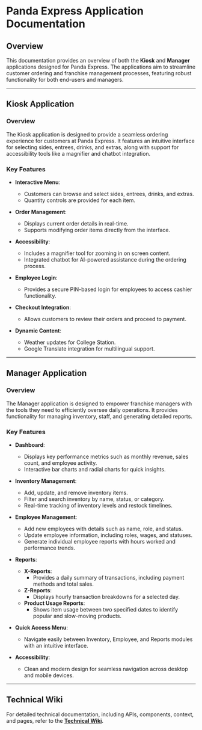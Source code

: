 # Panda Express Application Documentation

## Overview
This documentation provides an overview of both the **Kiosk** and **Manager** applications designed for Panda Express. The applications aim to streamline customer ordering and franchise management processes, featuring robust functionality for both end-users and managers.

---

## Kiosk Application

### Overview
The Kiosk application is designed to provide a seamless ordering experience for customers at Panda Express. It features an intuitive interface for selecting sides, entrees, drinks, and extras, along with support for accessibility tools like a magnifier and chatbot integration.

### Key Features
* **Interactive Menu**:
  * Customers can browse and select sides, entrees, drinks, and extras.
  * Quantity controls are provided for each item.

* **Order Management**:
  * Displays current order details in real-time.
  * Supports modifying order items directly from the interface.

* **Accessibility**:
  * Includes a magnifier tool for zooming in on screen content.
  * Integrated chatbot for AI-powered assistance during the ordering process.

* **Employee Login**:
  * Provides a secure PIN-based login for employees to access cashier functionality.

* **Checkout Integration**:
  * Allows customers to review their orders and proceed to payment.

* **Dynamic Content**:
  * Weather updates for College Station.
  * Google Translate integration for multilingual support.

---

## Manager Application

### Overview
The Manager application is designed to empower franchise managers with the tools they need to efficiently oversee daily operations. It provides functionality for managing inventory, staff, and generating detailed reports.

### Key Features
* **Dashboard**:
  * Displays key performance metrics such as monthly revenue, sales count, and employee activity.
  * Interactive bar charts and radial charts for quick insights.

* **Inventory Management**:
  * Add, update, and remove inventory items.
  * Filter and search inventory by name, status, or category.
  * Real-time tracking of inventory levels and restock timelines.

* **Employee Management**:
  * Add new employees with details such as name, role, and status.
  * Update employee information, including roles, wages, and statuses.
  * Generate individual employee reports with hours worked and performance trends.

* **Reports**:
  * **X-Reports**:
    * Provides a daily summary of transactions, including payment methods and total sales.
  * **Z-Reports**:
    * Displays hourly transaction breakdowns for a selected day.
  * **Product Usage Reports**:
    * Shows item usage between two specified dates to identify popular and slow-moving products.

* **Quick Access Menu**:
  * Navigate easily between Inventory, Employee, and Reports modules with an intuitive interface.

* **Accessibility**:
  * Clean and modern design for seamless navigation across desktop and mobile devices.

---

## Technical Wiki
For detailed technical documentation, including APIs, components, context, and pages, refer to the **[Technical Wiki](https://csce331-team-5p.github.io/Project_3/)**.
